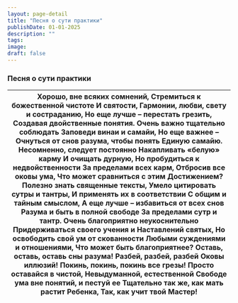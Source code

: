 ```yaml
---
layout: page-detail
title: "Песня о сути практики"
publishDate: 01-01-2025
description: ""
tags:
image:
draft: false
---
```


### Песня о сути практики

| Хорошо, вне всяких сомнений,  Стремиться к божественной чистоте  И святости,  Гармонии, любви, свету и состраданию,  Но еще лучше – перестать грезить,  Создавая двойственные понятия.  Очень важно тщательно соблюдать  Заповеди винаи и самайи,  Но еще важнее –  Очнуться от снов разума, чтобы понять  Единую самайю.  Несомненно, следует постоянно  Накапливать «белую» карму  И очищать дурную,  Но пробудиться к недвойственности  За пределами всех карм,  Отбросив все оковы ума,  Что может сравниться с этим  Достижением?  Полезно знать священные тексты,  Умело цитировать сутры и тантры,  И применять их в соответствии  С общим и тайным смыслом,  А еще лучше – избавиться от всех снов  Разума и быть в полной свободе  За пределами сутр и тантр.  Очень благоприятно неукоснительно  Придерживаться своего учения и  Наставлений святых,  Но освободить свой ум от скованности  Любыми суждениями и отношениями,  Что может быть благоприятнее?  Оставь, оставь, оставь сны разума!  Разбей, разбей, разбей  Оковы иллюзий!  Покинь, покинь, покинь все грезы!  Просто оставайся в чистой,  Невыдуманной, естественной  Свободе ума вне понятий, и пестуй ее  Тщательно так же, как мать растит  Ребенка,  Так, как учит твой Мастер! |
| ----------------------------------------------------------------------------------------------------------------------------------------------------------------------------------------------------------------------------------------------------------------------------------------------------------------------------------------------------------------------------------------------------------------------------------------------------------------------------------------------------------------------------------------------------------------------------------------------------------------------------------------------------------------------------------------------------------------------------------------------------------------------------------------------------------------------------------------------------------------------------------------------------------------------------------------------------------------------------------------------------------------------------------------------------------------------------------------------------------------------------------------------------------------------------------------------------------------------------------------------------------- |
  
  
